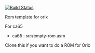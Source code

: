 [![Build Status](https://travis-ci.org/orix-software/empty-rom.svg?branch=master)](https://travis-ci.org/orix-software/empty-rom)

Rom template for orix

For ca65

*  ca65 : src/empty-rom.asm

Clone this if you want to do a ROM for Orix

